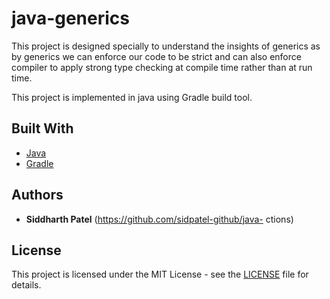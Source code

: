 # java-generics

This project is designed specially to understand the insights of generics as by generics we can enforce our code to be strict and 
can also enforce compiler to apply strong type checking at compile time rather than at run time.

This project is implemented in java using Gradle build tool.

## Built With

* [Java](https://www.java.com/en/)
* [Gradle](https://gradle.org/)

## Authors

* **Siddharth Patel** (https://github.com/sidpatel-github/java-
ctions)

## License

This project is licensed under the MIT License - see the [LICENSE](LICENSE.md) file for details.

